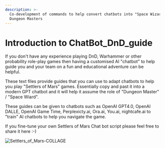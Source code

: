 ```yaml
---
description: >-
  Co-development of commands to help convert chatbots into "Space Wizard"
  Dungeon Masters
---
```


# Introduction to ChatBot\_DnD\_guide

If you don't have any experience playing DnD, Warhammer or other probability role-play games then having a customised AI "chatbot" to help guide you and your team on a fun and educational adventure can be helpful.

These text files provide guides that you can use to adapt chatbots to help you play "Settlers of Mars" games. Essentially copy and past it into a modern GPT chatbot and it will help it assume the role of "Dungeon Master" / "Space Wiard".

These guides can be given to chatbots such as OpenAI GPT4.0, OpenAI DALLE, OpenAI Game Time, Perplexicty.ai, Ora.ai, You.ai, nightcafe.ai to "train" AI chatbots to help you navigate the game.

If you fine-tune your own Settlers of Mars Chat bot script please feel free to share it here :-)

![Settlers\_of\_Mars-COLLAGE](Images/Settlers\_of\_Mars-COLLAGE.jpg)
